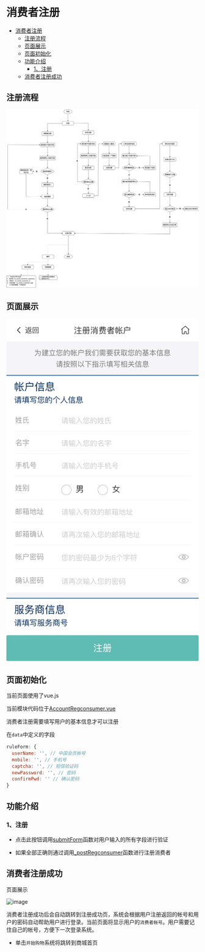 # 消费者注册

<!-- TOC -->

- [消费者注册](#消费者注册)
  - [注册流程](#注册流程)
  - [页面展示](#页面展示)
  - [页面初始化](#页面初始化)
  - [功能介绍](#功能介绍)
    - [1、注册](#1注册)
  - [消费者注册成功](#消费者注册成功)

<!-- /TOC -->

## 注册流程
![image](./images/process_reg.jpg)

## 页面展示
![image](./images/regconsumer.png)

## 页面初始化
当前页面使用了vue.js

当前模块代码位于[AccountRegconsumer.vue](https://gitlab.kyani.cn/kyani-inc/kyani-shop-mobile/blob/master/src/views/account/AccountRegconsumer.vue)

消费者注册需要填写用户的基本信息才可以注册

在`data`中定义的字段
```js
ruleForm: {
  userName: '', // 中国会员帐号
  mobile: '', // 手机号
  captcha: '', // 短信验证码
  newPassword: '', // 密码
  confirmPwd: '' // 确认密码
}
```
## 功能介绍

### 1、注册
  - 点击此按钮调用[submitForm](https://gitlab.kyani.cn/kyani-inc/kyani-shop-mobile/blob/master/src/views/account/AccountRegconsumer.vue#L246)函数对用户输入的所有字段进行验证

  - 如果全部正确则通过调用[_postRegconsumer](https://gitlab.kyani.cn/kyani-inc/kyani-shop-mobile/blob/master/src/views/account/AccountRegconsumer.vue#L264)函数进行注册消费者

## 消费者注册成功

页面展示

![image](./images/regsuccess.png)

消费者注册成功后会自动跳转到注册成功页，系统会根据用户注册返回的帐号和用户的密码自动帮助用户进行登录。当前页面将显示用户的`消费者帐号`。用户需要记住自己的帐号，方便下一次登录系统。

- 单击`开始购物`系统将跳转到商城首页